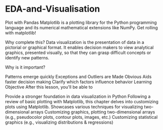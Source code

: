 # EDA-and-Visualisation
Plot with Pandas
Matplotlib is a plotting library for the Python programming language and its numerical mathematical extensions like NumPy. Get rolling with matplotlib!

Why complete this?
Data visualization is the presentation of data in a pictorial or graphical format. It enables decision makers to view analytical graphics, presented visually, so that they can grasp difficult concepts or identify new patterns.

Why is it important?

Patterns emerge quickly
Exceptions and Outliers are Made Obvious
Aids faster decision making
Clarify which factors influence behavior
Learning Objective
After this lesson, you'll be able to

Provide a stronger foundation in data visualization in Python
Following a review of basic plotting with Matplotlib, this chapter delves into customizing plots using Matplotlib.
Showcases various techniques for visualizing two-dimensional arrays
Customizing graphics, plotting two-dimensional arrays (e.g., pseudocolor plots, contour plots, images, etc.)
Customizing statistical graphics (e.g., visualizing distributions & regressions)
